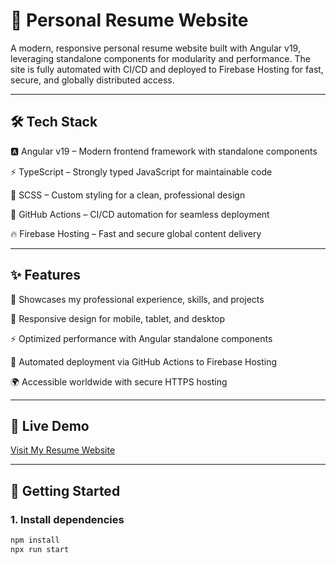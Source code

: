 # 💼 Personal Resume Website
A modern, responsive personal resume website built with Angular v19, leveraging standalone components for modularity and performance. The site is fully automated with CI/CD and deployed to Firebase Hosting for fast, secure, and globally distributed access.

---

## 🛠 Tech Stack
🅰️ Angular v19 – Modern frontend framework with standalone components

⚡ TypeScript – Strongly typed JavaScript for maintainable code

🎨 SCSS – Custom styling for a clean, professional design

🔄 GitHub Actions – CI/CD automation for seamless deployment

🔥 Firebase Hosting – Fast and secure global content delivery

---

## ✨ Features
📄 Showcases my professional experience, skills, and projects

📱 Responsive design for mobile, tablet, and desktop

⚡ Optimized performance with Angular standalone components

🚀 Automated deployment via GitHub Actions to Firebase Hosting

🌍 Accessible worldwide with secure HTTPS hosting

---

## 🔗 Live Demo
[Visit My Resume Website](https://tccv-b8467.web.app/)

---

## 🚀 Getting Started
### 1. Install dependencies


```bash
npm install
npx run start
